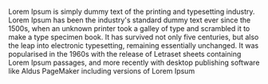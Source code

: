 Lorem Ipsum is simply dummy text of the printing and typesetting industry. Lorem Ipsum has been the industry's standard dummy text ever 
since the 1500s, when an unknown printer took a galley of type and scrambled it to make a type specimen book. It has survived not only 
five centuries, but also the leap into electronic typesetting, remaining essentially unchanged. It was popularised in the 1960s with 
the release of Letraset sheets containing Lorem Ipsum passages, and more recently with desktop publishing software like Aldus PageMaker 
including versions of Lorem Ipsum